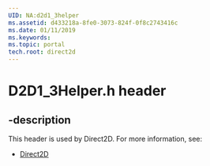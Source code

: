 ```yaml
---
UID: NA:d2d1_3helper
ms.assetid: d433218a-8fe0-3073-824f-0f8c2743416c
ms.date: 01/11/2019
ms.keywords: 
ms.topic: portal
tech.root: direct2d
---
```


# D2D1_3Helper.h header


## -description


This header is used by Direct2D. For more information, see:

- [Direct2D](../_direct2d/index.md)

